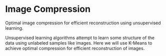 # Image Compression
Optimal image compression for efficient reconstruction using unsupervised learning.

Unsupervised learning algorithms attempt to learn some structure of the data using unlabeled samples like images. Here we will use K-Means to achieve optimal compression for efficient reconstruction of images.
